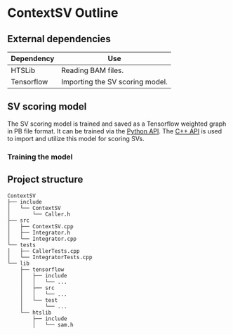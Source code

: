 # ContextSV Outline

## External dependencies

| Dependency | Use                             |
|------------|---------------------------------|
| HTSLib     | Reading BAM files.              |
| Tensorflow | Importing the SV scoring model. |

## SV scoring model
The SV scoring model is trained and saved as a Tensorflow weighted graph in PB file format. It can be trained via the [Python API](https://www.tensorflow.org/api_docs/python/tf). The [C++ API](https://www.tensorflow.org/api_docs/cc) is used to import and utilize this model for scoring SVs.

### Training the model

## Project structure

```
ContextSV
├── include
│   └── ContextSV
│       └── Caller.h
├── src
│   ├── ContextSV.cpp
│   ├── Integrator.h
│   └── Integrator.cpp
└── tests
│   ├── CallerTests.cpp
│   └── IntegratorTests.cpp
└── lib
    ├── tensorflow
    │   ├── include
    │   │   └── ...
    │   ├── src
    │   │   └── ...
    │   └── test
    │       └── ...
    └── htslib
        ├── include
        │   └── sam.h
```


